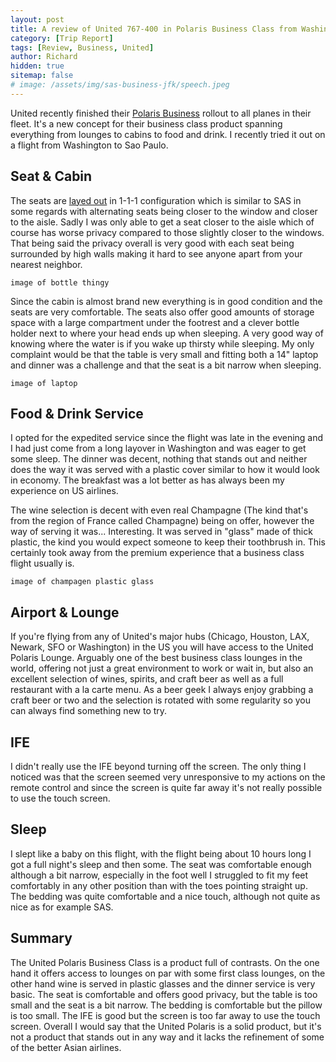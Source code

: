 ```yaml
---
layout: post
title: A review of United 767-400 in Polaris Business Class from Washington to Sao Paulo
category: [Trip Report]
tags: [Review, Business, United]
author: Richard
hidden: true
sitemap: false
# image: /assets/img/sas-business-jfk/speech.jpeg
---
```


United recently finished their [Polaris Business](https://www.united.com/en/us/fly/travel/inflight/polaris.html) rollout to all planes in their fleet. It's a new concept for their business class product spanning everything from lounges to cabins to food and drink. I recently tried it out on a flight from Washington to Sao Paulo.

## Seat & Cabin

The seats are [layed out](https://www.united.com/ual/en/us/fly/travel/inflight/aircraft/767-300er.html) in 1-1-1 configuration which is similar to SAS in some regards with alternating seats being closer to the window and closer to the aisle. Sadly I was only able to get a seat closer to the aisle which of course has worse privacy compared to those slightly closer to the windows. That being said the privacy overall is very good with each seat being surrounded by high walls making it hard to see anyone apart from your nearest neighbor.

`image of bottle thingy`

Since the cabin is almost brand new everything is in good condition and the seats are very comfortable. The seats also offer good amounts of storage space with a large compartment under the footrest and a clever bottle holder next to where your head ends up when sleeping. A very good way of knowing where the water is if you wake up thirsty while sleeping. My only complaint would be that the table is very small and fitting both a 14" laptop and dinner was a challenge and that the seat is a bit narrow when sleeping.

`image of laptop`

## Food & Drink Service

I opted for the expedited service since the flight was late in the evening and I had just come from a long layover in Washington and was eager to get some sleep. The dinner was decent, nothing that stands out and neither does the way it was served with a plastic cover similar to how it would look in economy. The breakfast was a lot better as has always been my experience on US airlines.

The wine selection is decent with even real Champagne (The kind that's from the region of France called Champagne) being on offer, however the way of serving it was... Interesting. It was served in "glass" made of thick plastic, the kind you would expect someone to keep their toothbrush in. This certainly took away from the premium experience that a business class flight usually is.

`image of champagen plastic glass`

## Airport & Lounge

If you're flying from any of United's major hubs (Chicago, Houston, LAX, Newark, SFO or Washington) in the US you will have access to the United Polaris Lounge. Arguably one of the best business class lounges in the world, offering not just a great environment to work or wait in, but also an excellent selection of wines, spirits, and craft beer as well as a full restaurant with a la carte menu. As a beer geek I always enjoy grabbing a craft beer or two and the selection is rotated with some regularity so you can always find something new to try.

## IFE

I didn't really use the IFE beyond turning off the screen. The only thing I noticed was that the screen seemed very unresponsive to my actions on the remote control and since the screen is quite far away it's not really possible to use the touch screen.

## Sleep

I slept like a baby on this flight, with the flight being about 10 hours long I got a full night's sleep and then some. The seat was comfortable enough although a bit narrow, especially in the foot well I struggled to fit my feet comfortably in any other position than with the toes pointing straight up. The bedding was quite comfortable and a nice touch, although not quite as nice as for example SAS.

## Summary

The United Polaris Business Class is a product full of contrasts. On the one hand it offers access to lounges on par with some first class lounges, on the other hand wine is served in plastic glasses and the dinner service is very basic. The seat is comfortable and offers good privacy, but the table is too small and the seat is a bit narrow. The bedding is comfortable but the pillow is too small. The IFE is good but the screen is too far away to use the touch screen. Overall I would say that the United Polaris is a solid product, but it's not a product that stands out in any way and it lacks the refinement of some of the better Asian airlines.

<script type="application/ld+json">
{
  "@context": "https://schema.org/", 
  "@type": "Product", 
  "name": "United Polaris Business Class",
  "image": "https://blog.awardfares.com/assets/img/sas-business-jfk/speech.jpeg",
  "description": "Review of the business class cabin and service on United Airlines 767-400 (Washington to Sao Paulo)",
  "brand": {
    "@type": "Brand",
    "name": "United Airlines"
  },
  "aggregateRating": {
    "@type": "AggregateRating",
    "ratingValue": "4.3",
    "bestRating": "5",
    "worstRating": "1",
    "ratingCount": "1",
    "reviewCount": "1"
  },
  "review": {
    "@type": "Review",
    "name": "Solid service with challenging schedule",
    "reviewBody": "The United Polaris Business Class is a product full of contrasts. On the one hand it offers access to lounges on par with some first class lounges, on the other hand wine is served in plastic glasses and the dinner service is very basic. The seat is comfortable and offers good privacy, but the table is too small and the seat is a bit narrow. The bedding is comfortable but the pillow is too small. The IFE is good but the screen is too far away to use the touch screen. Overall I would say that the United Polaris is a solid product, but it's not a product that stands out in any way and it lacks the refinement of some of the better Asian airlines.",
    "reviewRating": {
      "@type": "Rating",
      "ratingValue": "3.2",
      "bestRating": "5",
      "worstRating": "1"
    },
    "datePublished": "2023-02-17",
    "author": {"@type": "Person", "name": "Richard Simko"},
    "publisher": {"@type": "Organization", "name": "AwardFares"}
  }
}
</script>
